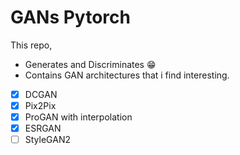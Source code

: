 # GANs Pytorch

This repo, 
- Generates and Discriminates :grin:
- Contains GAN architectures that i find interesting.

- [x] DCGAN
- [x] Pix2Pix
- [x] ProGAN with interpolation
- [x] ESRGAN
- [ ] StyleGAN2

